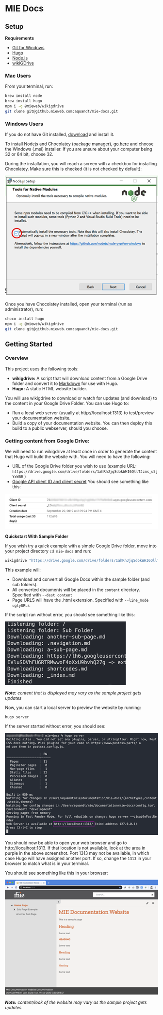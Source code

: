 # MIE Docs

## Setup

**Requirements**

- [Git for Windows](https://git-scm.com/download/win)
- [Hugo](https://gohugo.io/)
- [Node.js](https://nodejs.org/en/download/package-manager/)
- [wikiGDrive](https://www.npmjs.com/package/@mieweb/wikigdrive)

### Mac Users

From your terminal, run:

```bash
brew install node
brew install hugo
npm i -g @mieweb/wikigdrive
git clone git@github.mieweb.com:aquandt/mie-docs.git
```

### Windows Users

If you do not have Git installed, [download](https://git-scm.com/download/win) and install it.

To install Nodejs and Chocolatey (package manager), [go here](https://nodejs.org/en/download/package-manager/) and choose the Windows (.msi) installer. If you are unsure about your computer being 32 or 64 bit, choose 32.

During the installation, you will reach a screen with a checkbox for installing Chocolatey. Make sure this is checked (it is not checked by default):

![](nodejs.png)

Once you have Chocolatey installed, open your terminal (run as administrator), run:

```bash
choco install hugo
npm i -g @mieweb/wikigdrive
git clone git@github.mieweb.com:aquandt/mie-docs.git
```

## Getting Started

### Overview

This project uses the following tools:

- **wikigdrive:**  A script that will download content from a Google Drive folder and convert it to [Markdown](https://www.markdownguide.org/cheat-sheet/) for use with Hugo.
- **Hugo:** A static HTML website builder.

You will use wikigdrive to download or watch for updates (and download) to the content in your Google Drive Folder.  You can use Hugo to:

- Run a local web server (usually at http://localhost:1313) to test/preview your documentation website.
- Build a copy of your documentation website.  You can then deploy this build to a public webserver, should you choose.

### Getting content from Google Drive:

We will need to run wikigdrive at least once in order to generate the content that Hugo will build the website with.  You will need to have the following:

- URL of the Google Drive folder you wish to use (example URL: `https://drive.google.com/drive/folders/1ahRhJjqSdokWHI6QllTJzms_u5jYxWBR` )
- [Google API client ID and client secret](https://console.developers.google.com/apis/credentials/oauthclient/762352378313-cfb109ipchpj1qij3i8u17t7faf6t5e0.apps.googleusercontent.com?project=wikigdrive)  You should see something like this:
  
![](google-console.png)

**Quickstart With Sample Folder**

If you wish try a quick example with a simple Google Drive folder, move into your project directory `cd mie-docs` and run:

```bash
wikigdrive "https://drive.google.com/drive/folders/1ahRhJjqSdokWHI6QllTJzms_u5jYxWBR"  --client_id CLIENT_ID --client_secret CLIENT_SECRET  --dest content --link_mode uglyURLs --without-folder-structure --drive_id 0ALfGlL3hJS03Uk9PVA
```

This example will:
- Download and convert all Google Docs within the sample folder (and sub folders).
- All converted documents will be placed in the `content` directory. Specified with `--dest content`
- Page URLS will have the .html extension. Specified with `--line_mode uglyURLs`

If the script ran without error, you should see something like this: 

![](sample-wikigdrive.png)

***Note:** content that is displayed may vary as the sample project gets updates*

Now, you can start a local server to preview the website by running:

```
hugo server
```

If the server started without error, you should see:

![](hugo-server.png)

You should now be able to open your web browser and go to [http://localhost:1313](http://localhost:1313).  If that location is not available, look at the area in purple in the above screenshot.  Port 1313 may not be available, in which case Hugo will have assigned another port.   If so, change the `1313` in your browser to match what is in your terminal.

You should see something like this in your browser:

![](sample-website.png)

***Note:** content/look of the website may vary as the sample project gets updates*
